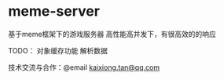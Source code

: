 # meme-server
基于meme框架下的游戏服务器
高性能高并发下，有很高效的的响应

TODO：
对象缓存功能
解析数据

技术交流与合作：@email kaixiong.tan@qq.com
